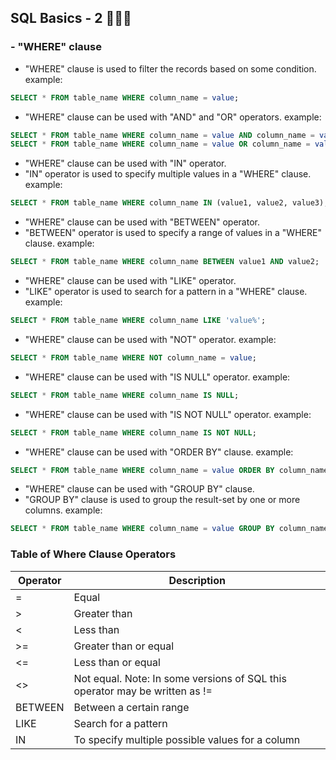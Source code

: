 ## SQL Basics - 2 🚀👩‍🚀

### - "WHERE" clause

- "WHERE" clause is used to filter the records based on some condition.
  example:

```sql
SELECT * FROM table_name WHERE column_name = value;
```

- "WHERE" clause can be used with "AND" and "OR" operators.
  example:

```sql
SELECT * FROM table_name WHERE column_name = value AND column_name = value;
SELECT * FROM table_name WHERE column_name = value OR column_name = value;
```

- "WHERE" clause can be used with "IN" operator.
- "IN" operator is used to specify multiple values in a "WHERE" clause.
  example:

```sql
SELECT * FROM table_name WHERE column_name IN (value1, value2, value3);
```

- "WHERE" clause can be used with "BETWEEN" operator.
- "BETWEEN" operator is used to specify a range of values in a "WHERE" clause.
  example:

```sql
SELECT * FROM table_name WHERE column_name BETWEEN value1 AND value2;
```

- "WHERE" clause can be used with "LIKE" operator.
- "LIKE" operator is used to search for a pattern in a "WHERE" clause.
  example:

```sql
SELECT * FROM table_name WHERE column_name LIKE 'value%';
```

- "WHERE" clause can be used with "NOT" operator.
  example:

```sql
SELECT * FROM table_name WHERE NOT column_name = value;
```

- "WHERE" clause can be used with "IS NULL" operator.
  example:

```sql
SELECT * FROM table_name WHERE column_name IS NULL;
```

- "WHERE" clause can be used with "IS NOT NULL" operator.
  example:

```sql
SELECT * FROM table_name WHERE column_name IS NOT NULL;
```

- "WHERE" clause can be used with "ORDER BY" clause.
  example:

```sql
SELECT * FROM table_name WHERE column_name = value ORDER BY column_name;
```

- "WHERE" clause can be used with "GROUP BY" clause.
- "GROUP BY" clause is used to group the result-set by one or more columns.
  example:

```sql
SELECT * FROM table_name WHERE column_name = value GROUP BY column_name;
```

### Table of Where Clause Operators

| Operator | Description                                                                 |
| -------- | --------------------------------------------------------------------------- |
| =        | Equal                                                                       |
| >        | Greater than                                                                |
| <        | Less than                                                                   |
| >=       | Greater than or equal                                                       |
| <=       | Less than or equal                                                          |
| <>       | Not equal. Note: In some versions of SQL this operator may be written as != |
| BETWEEN  | Between a certain range                                                     |
| LIKE     | Search for a pattern                                                        |
| IN       | To specify multiple possible values for a column                            |
